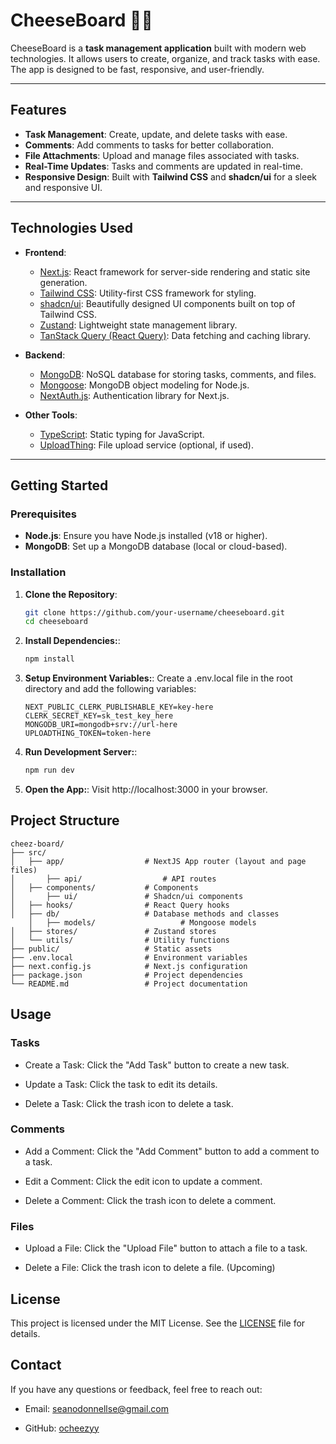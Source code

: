 # CheeseBoard 🧀✨

CheeseBoard is a **task management application** built with modern web technologies. It allows users to create, organize, and track tasks with ease. The app is designed to be fast, responsive, and user-friendly.

---

## Features

- **Task Management**: Create, update, and delete tasks with ease.
- **Comments**: Add comments to tasks for better collaboration.
- **File Attachments**: Upload and manage files associated with tasks.
- **Real-Time Updates**: Tasks and comments are updated in real-time.
- **Responsive Design**: Built with **Tailwind CSS** and **shadcn/ui** for a sleek and responsive UI.

---

## Technologies Used

- **Frontend**:
  - [Next.js](https://nextjs.org/): React framework for server-side rendering and static site generation.
  - [Tailwind CSS](https://tailwindcss.com/): Utility-first CSS framework for styling.
  - [shadcn/ui](https://ui.shadcn.com/): Beautifully designed UI components built on top of Tailwind CSS.
  - [Zustand](https://zustand-demo.pmnd.rs/): Lightweight state management library.
  - [TanStack Query (React Query)](https://tanstack.com/query): Data fetching and caching library.

- **Backend**:
  - [MongoDB](https://www.mongodb.com/): NoSQL database for storing tasks, comments, and files.
  - [Mongoose](https://mongoosejs.com/): MongoDB object modeling for Node.js.
  - [NextAuth.js](https://next-auth.js.org/): Authentication library for Next.js.

- **Other Tools**:
  - [TypeScript](https://www.typescriptlang.org/): Static typing for JavaScript.
  - [UploadThing](https://uploadthing.com/): File upload service (optional, if used).

---

## Getting Started

### Prerequisites

- **Node.js**: Ensure you have Node.js installed (v18 or higher).
- **MongoDB**: Set up a MongoDB database (local or cloud-based).

### Installation

1. **Clone the Repository**:
    ```bash
    git clone https://github.com/your-username/cheeseboard.git
    cd cheeseboard
    ```

2. **Install Dependencies:**:
    ```bash
    npm install
    ```

3. **Setup Environment Variables:**:
Create a .env.local file in the root directory and add the following variables:
    ```env
    NEXT_PUBLIC_CLERK_PUBLISHABLE_KEY=key-here
    CLERK_SECRET_KEY=sk_test_key_here
    MONGODB_URI=mongodb+srv://url-here
    UPLOADTHING_TOKEN=token-here
    ```

4. **Run Development Server:**:
    ```bash
    npm run dev
    ```

5. **Open the App:**:
Visit http://localhost:3000 in your browser.


## Project Structure
```
cheez-board/
├── src/
│   ├── app/                  # NextJS App router (layout and page files)
│       ├── api/                  # API routes
│   ├── components/           # Components
│       ├── ui/               # Shadcn/ui components
│   ├── hooks/                # React Query hooks
│   ├── db/                   # Database methods and classes
    │   ├── models/                   # Mongoose models
│   ├── stores/               # Zustand stores
│   └── utils/                # Utility functions
├── public/                   # Static assets
├── .env.local                # Environment variables
├── next.config.js            # Next.js configuration
├── package.json              # Project dependencies
└── README.md                 # Project documentation
```

## Usage
### Tasks

- Create a Task: Click the "Add Task" button to create a new task.

- Update a Task: Click the task to edit its details.

- Delete a Task: Click the trash icon to delete a task.

### Comments

- Add a Comment: Click the "Add Comment" button to add a comment to a task.

- Edit a Comment: Click the edit icon to update a comment.

- Delete a Comment: Click the trash icon to delete a comment.

### Files

- Upload a File: Click the "Upload File" button to attach a file to a task.

- Delete a File: Click the trash icon to delete a file. (Upcoming)

## License

This project is licensed under the MIT License. See the [LICENSE](https://github.com/ocheezyy/Cheez-Board/blob/master/LICENSE) file for details.

## Contact

If you have any questions or feedback, feel free to reach out:

- Email: [seanodonnellse@gmail.com](mailto:seanodonnellse@gmail.com)

- GitHub: [ocheezyy](https://github.com/ocheezyy)